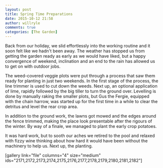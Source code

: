 ```yaml
---
layout: post
title: Spring Time Preparations
date: 2015-10-12 21:58
author: willryle
comments: true
categories: [The Garden]
---
```

Back from our holiday, we slid effortlessly into the working routine and it soon felt like we hadn't been away. The weather has stopped us from getting the garden ready as early as we would have liked, but a happy convergence of weekend, inclination and an end to the rain has allowed us to get on with outdoor jobs.

<!--more-->

The weed-covered veggie plots were put through a process that saw them ready for planting in just two weekends. In the first stage of the process, the line trimmer is used to cut down the weeds. Next up, an optional application of lime, rapidly followed by the big tiller to turn the ground over. Levelling is done by manually raking the smaller plots, but Gus the Fergie, equipped with the chain harrow, was started up for the first time in a while to clear the detritus and level the rear crop area.

In addition to the ground work, the lawns got mowed and the edges around the fence trimmed, making the place look presentable after the rigours of the winter. By way of a finale, we managed to plant the early crop potatoes.

It was hard work, but to sooth our aches we retired to the pool and relaxed with fizzy wine thinking about how hard it would have been without the machinery to help us. Next up, the planting.

[gallery link="file" columns="4" size="medium" ids="2171,2172,2173,2174,2175,2176,2177,2178,2179,2180,2181,2182"]
